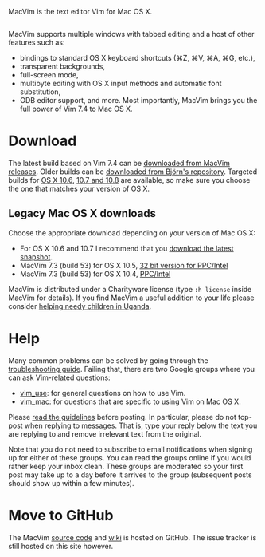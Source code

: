 MacVim is the text editor Vim for Mac OS X.

![![](http://macvim.googlecode.com/files/MacVim-screenshot-10-detail.jpg)](http://macvim.googlecode.com/files/MacVim-screenshot-10.jpg)

MacVim supports multiple windows with tabbed editing and a host of other features such as:
  * bindings to standard OS X keyboard shortcuts (⌘Z, ⌘V, ⌘A, ⌘G, etc.),
  * transparent backgrounds,
  * full-screen mode,
  * multibyte editing with OS X input methods and automatic font substitution,
  * ODB editor support,
and more.  Most importantly, MacVim brings you the full power of Vim 7.4 to Mac OS X.


# Download #

The latest build based on Vim 7.4 can be [downloaded from MacVim releases](https://github.com/douglasdrumond/macvim/releases). Older builds can be [downloaded from Björn's repository](https://github.com/douglasdrumond/macvim/releases). Targeted builds for [OS X 10.6](https://github.com/b4winckler/macvim/releases), [10.7 and 10.8](https://github.com/douglasdrumond/macvim/releases) are available, so make sure you choose the one that matches your version of OS X.

## Legacy Mac OS X downloads ##

Choose the appropriate download depending on your version of Mac OS X:
  * For OS X 10.6 and 10.7 I recommend that you [download the latest snapshot](https://github.com/b4winckler/macvim/releases).
  * MacVim 7.3 (build 53) for OS X 10.5, [32 bit version for PPC/Intel](http://macvim.googlecode.com/files/MacVim-7_3-53-ppc-i386-OSX10_5.tbz)
  * MacVim 7.3 (build 53) for OS X 10.4, [PPC/Intel](http://macvim.googlecode.com/files/MacVim-7_3-53-ppc-i386-OSX10_4.tbz)

MacVim is distributed under a Charityware license (type `:h license` inside MacVim for details).  If you find MacVim a useful addition to your life please consider [helping needy children in Uganda](http://iccf-holland.org/).


# Help #

Many common problems can be solved by going through the [troubleshooting guide](https://github.com/b4winckler/macvim/wiki/Troubleshooting).  Failing that, there are two Google groups where you can ask Vim-related questions:

  * [vim\_use](http://groups.google.com/group/vim_use): for general questions on how to use Vim.
  * [vim\_mac](http://groups.google.com/group/vim_mac): for questions that are specific to using Vim on Mac OS X.

Please [read the guidelines](http://www.vim.org/maillist.php) before posting.  In particular, please do not top-post when replying to messages.  That is, type your reply below the text you are replying to and remove irrelevant text from the original.

Note that you do not need to subscribe to email notifications when signing up for either of these groups. You can read the groups online if you would rather keep your inbox clean. These groups are moderated so your first post may take up to a day before it arrives to the group (subsequent posts should show up within a few minutes).


# Move to GitHub #

The MacVim [source code](http://github.com/douglasdrumond/macvim) and [wiki](http://github.com/douglasdrumond/macvim/wiki) is hosted on GitHub.  The issue tracker is still hosted on this site however.